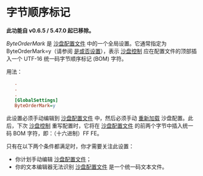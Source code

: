 # 字节顺序标记

**此功能自 v0.6.5 / 5.47.0 起已移除。**

_ByteOrderMark_ 是 [沙盘配置文件](SandboxieIni.md) 中的一个全局设置。它通常指定为 ByteOrderMark=y（请参阅 [是或否设置](YesOrNoSettings.md)），表示 [沙盘控制](SandboxieControl.md) 应在配置文件的顶部插入一个 UTF-16 统一码字节顺序标记 (BOM) 字符。

用法：

```ini
   .
   .
   .
   [GlobalSettings]
   ByteOrderMark=y
```

此设置必须手动编辑到 [沙盘配置文件](SandboxieIni.md) 中，然后必须手动 [重新加载](ConfigureMenu.md#reload-configuration) 沙盘配置。此后，下次 [沙盘控制](SandboxieControl.md) 重写配置时，它将在 [沙盘配置文件](SandboxieIni.md) 的前两个字节中插入统一码 BOM 字符，即：（十六进制）FF FE。

只有在以下两个条件都满足时，你才需要关注此设置：

* 你计划手动编辑 [沙盘配置文件](SandboxieIni.md)；
* 你的文本编辑器无法识别 [沙盘配置文件](SandboxieIni.md) 是一个统一码文本文件。
